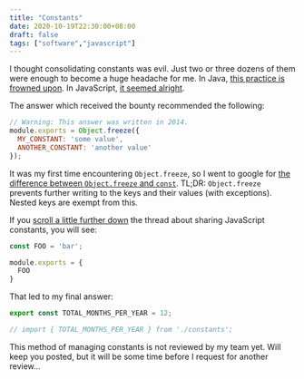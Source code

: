 ```yaml
---
title: "Constants"
date: 2020-10-19T22:30:00+08:00
draft: false
tags: ["software","javascript"]
---
```

I thought consolidating constants was evil. Just two or three dozens of them were enough to become a huge headache for me. In Java, [this practice is frowned upon](https://stackoverflow.com/questions/66066/what-is-the-best-way-to-implement-constants-in-java). In JavaScript, [it seemed alright](https://stackoverflow.com/questions/8595509/how-do-you-share-constants-in-nodejs-modules).

The answer which received the bounty recommended the following:

```javascript
// Warning: This answer was written in 2014.
module.exports = Object.freeze({
  MY_CONSTANT: 'some value',
  ANOTHER_CONSTANT: 'another value'
});
```

It was my first time encountering `Object.freeze`, so I went to google for [the difference between `Object.freeze` and `const`](https://stackoverflow.com/questions/33124058/object-freeze-vs-const). TL;DR: `Object.freeze` prevents further writing to the keys and their values (with exceptions). Nested keys are exempt from this.

If you [scroll a little further down](https://stackoverflow.com/a/39398990) the thread about sharing JavaScript constants, you will see:

```javascript
const FOO = 'bar';

module.exports = {
  FOO
}
```

That led to my final answer:

```javascript
export const TOTAL_MONTHS_PER_YEAR = 12;

// import { TOTAL_MONTHS_PER_YEAR } from './constants';
```

This method of managing constants is not reviewed by my team yet. Will keep you posted, but it will be some time before I request for another review...

